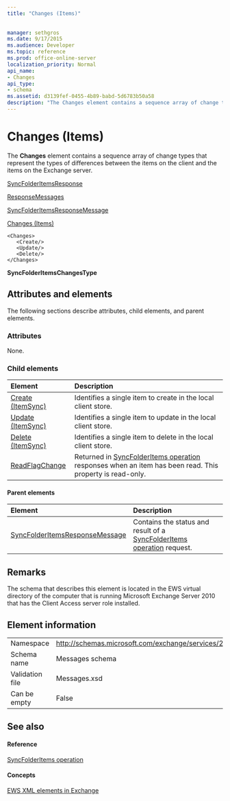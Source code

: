 ```yaml
---
title: "Changes (Items)"
 
 
manager: sethgros
ms.date: 9/17/2015
ms.audience: Developer
ms.topic: reference
ms.prod: office-online-server
localization_priority: Normal
api_name:
- Changes
api_type:
- schema
ms.assetid: d3139fef-0455-4b89-babd-5d6783b50a58
description: "The Changes element contains a sequence array of change types that represent the types of differences between the items on the client and the items on the Exchange server."
---
```


# Changes (Items)

The **Changes** element contains a sequence array of change types that represent the types of differences between the items on the client and the items on the Exchange server. 
  
[SyncFolderItemsResponse](syncfolderitemsresponse.md)
  
[ResponseMessages](responsemessages.md)
  
[SyncFolderItemsResponseMessage](syncfolderitemsresponsemessage.md)
  
[Changes (Items)](changes-items.md)
  
```
<Changes>
   <Create/>
   <Update/>
   <Delete/>
</Changes>
```

 **SyncFolderItemsChangesType**
## Attributes and elements

The following sections describe attributes, child elements, and parent elements.
  
### Attributes

None.
  
### Child elements

|**Element**|**Description**|
|:-----|:-----|
|[Create (ItemSync)](create-itemsync.md) <br/> |Identifies a single item to create in the local client store.  <br/> |
|[Update (ItemSync)](update-itemsync.md) <br/> |Identifies a single item to update in the local client store.  <br/> |
|[Delete (ItemSync)](delete-itemsync.md) <br/> |Identifies a single item to delete in the local client store.  <br/> |
|[ReadFlagChange](readflagchange.md) <br/> |Returned in [SyncFolderItems operation](syncfolderitems-operation.md) responses when an item has been read. This property is read-only.  <br/> |
   
#### Parent elements

|**Element**|**Description**|
|:-----|:-----|
|[SyncFolderItemsResponseMessage](syncfolderitemsresponsemessage.md) <br/> |Contains the status and result of a [SyncFolderItems operation](syncfolderitems-operation.md) request.  <br/> |
   
## Remarks

The schema that describes this element is located in the EWS virtual directory of the computer that is running Microsoft Exchange Server 2010 that has the Client Access server role installed.
  
## Element information

|||
|:-----|:-----|
|Namespace  <br/> |http://schemas.microsoft.com/exchange/services/2006/messages  <br/> |
|Schema name  <br/> |Messages schema  <br/> |
|Validation file  <br/> |Messages.xsd  <br/> |
|Can be empty  <br/> |False  <br/> |
   
## See also

#### Reference

[SyncFolderItems operation](syncfolderitems-operation.md)
#### Concepts

[EWS XML elements in Exchange](ews-xml-elements-in-exchange.md)


